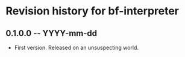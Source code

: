 # Revision history for bf-interpreter

## 0.1.0.0 -- YYYY-mm-dd

* First version. Released on an unsuspecting world.
